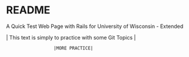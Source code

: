 # README

A Quick Test Web Page with Rails for University of Wisconsin - Extended

  | This text is simply to practice with some Git Topics |

                      |MORE PRACTICE|